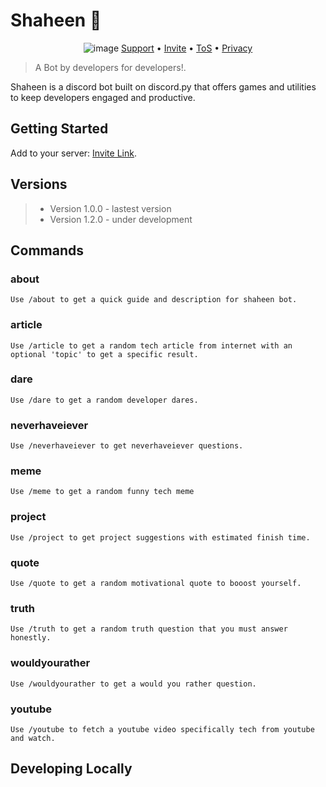 # Shaheen 🦅
<div align="center">

![image](https://github.com/user-attachments/assets/5a17b864-1ad4-4853-af85-ea568ffc3fc8)
[Support](https://ko-fi.com/solomonchidera) • [Invite](https://discord.com/oauth2/authorize?client_id=1271451731229802539&permissions=3146601199696&integration_type=0&scope=bot) • [ToS](https://shaheen-toc.web.app/#terms-of-service) • [Privacy](https://shaheen-toc.web.app)

</div>

> A Bot by developers for developers!.

Shaheen is a discord bot built on discord.py that offers games and utilities to keep developers engaged and productive.

## Getting Started

Add to your server: [Invite Link](https://discord.com/oauth2/authorize?client_id=1271451731229802539&permissions=3146601199696&integration_type=0&scope=bot).

## Versions
> * Version 1.0.0 - lastest version
> * Version 1.2.0 - under development

## Commands

### about
    Use /about to get a quick guide and description for shaheen bot.
### article
    Use /article to get a random tech article from internet with an optional 'topic' to get a specific result.
### dare
    Use /dare to get a random developer dares.
### neverhaveiever
    Use /neverhaveiever to get neverhaveiever questions.
### meme
    Use /meme to get a random funny tech meme
### project
    Use /project to get project suggestions with estimated finish time.
### quote
    Use /quote to get a random motivational quote to booost yourself.
### truth
    Use /truth to get a random truth question that you must answer honestly.
### wouldyourather
    Use /wouldyourather to get a would you rather question.
### youtube
    Use /youtube to fetch a youtube video specifically tech from youtube and watch.

## Developing Locally

